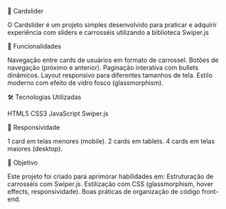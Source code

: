 📌 Cardslider

O Cardslider é um projeto simples desenvolvido para praticar e adquirir experiência com sliders e carrosséis utilizando a biblioteca Swiper.js

🚀 Funcionalidades

Navegação entre cards de usuários em formato de carrossel.
Botões de navegação (próximo e anterior).
Paginação interativa com bullets dinâmicos.
Layout responsivo para diferentes tamanhos de tela.
Estilo moderno com efeito de vidro fosco (glassmorphism).

🛠️ Tecnologias Utilizadas

HTML5
CSS3
JavaScript
Swiper.js

📱 Responsividade

1 card em telas menores (mobile).
2 cards em tablets.
4 cards em telas maiores (desktop).

🎯 Objetivo

Este projeto foi criado para aprimorar habilidades em:
Estruturação de carrosséis com Swiper.js.
Estilização com CSS (glassmorphism, hover effects, responsividade).
Boas práticas de organização de código front-end.

